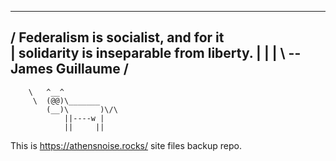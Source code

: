  _________________________________________
/ Federalism is socialist, and for it     \
| solidarity is inseparable from liberty. |
|                                         |
\ -- James Guillaume                      /
 -----------------------------------------
        \   ^__^
         \  (@@)\_______
            (__)\       )\/\
                ||----w |
                ||     ||

This is https://athensnoise.rocks/ site files backup repo.  
  
